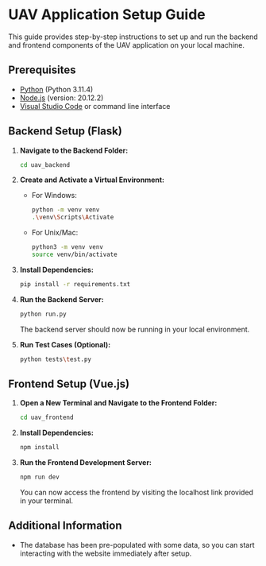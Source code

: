 # UAV Application Setup Guide

This guide provides step-by-step instructions to set up and run the backend and frontend components of the UAV application on your local machine.

## Prerequisites

- [Python](https://www.python.org/downloads/) (Python 3.11.4)
- [Node.js](https://nodejs.org/) (version: 20.12.2)
- [Visual Studio Code](https://code.visualstudio.com/) or command line interface

## Backend Setup (Flask)

1. **Navigate to the Backend Folder:**

   ```bash
   cd uav_backend
   ```

2. **Create and Activate a Virtual Environment:**

   - For Windows:
     ```bash
     python -m venv venv
     .\venv\Scripts\Activate
     ```
   - For Unix/Mac:
     ```bash
     python3 -m venv venv
     source venv/bin/activate
     ```

3. **Install Dependencies:**

   ```bash
   pip install -r requirements.txt
   ```

4. **Run the Backend Server:**

   ```bash
   python run.py
   ```

   The backend server should now be running in your local environment.

5. **Run Test Cases (Optional):**
   ```bash
   python tests\test.py
   ```

## Frontend Setup (Vue.js)

1. **Open a New Terminal and Navigate to the Frontend Folder:**

   ```bash
   cd uav_frontend
   ```

2. **Install Dependencies:**

   ```bash
   npm install
   ```

3. **Run the Frontend Development Server:**
   ```bash
   npm run dev
   ```
   You can now access the frontend by visiting the localhost link provided in your terminal.

## Additional Information

- The database has been pre-populated with some data, so you can start interacting with the website immediately after setup.
